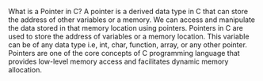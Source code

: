  What is a Pointer in C?
A pointer is a derived data type in C that can store the address of other variables or a memory. We can access and manipulate the data stored in that memory location using pointers.
Pointers in C are used to store the address of variables or a memory location. This variable can be of any data type i.e, int, char, function, array, or any other pointer. Pointers are one of the core concepts of C programming language that provides low-level memory access and facilitates dynamic memory allocation.
